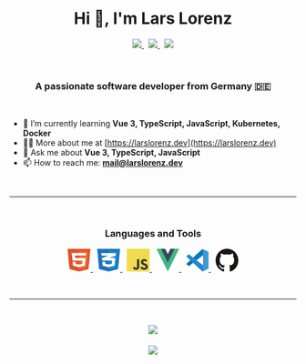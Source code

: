 <h1 align="center">Hi 👋, I'm Lars Lorenz</h1>
<p align="center">
    <a href="https://open.spotify.com/user/lorenz91-de">
        <img src="https://img.shields.io/badge/Spotify-1CD660&?logo=spotify&style=for-the-badge&logoColor=white" />
    </a>
    &nbsp;
    <a href="https://larslorenz.dev">
        <img src="https://img.shields.io/badge/Portfolio-AA00FF?style=for-the-badge&logoColor=white" />
    </a>
    &nbsp;
    <a href="https://www.linkedin.com/in/lars-lorenz-002253185">
        <img src="https://img.shields.io/badge/LinkedIn-0C67C2?style=for-the-badge&logo=linkedin&logoColor=white" />
    </a>
</p>
<br />
<h3 align="center">A passionate software developer from Germany 🇩🇪</h3>
<br />

- 🌱 I’m currently learning **Vue 3, TypeScript, JavaScript, Kubernetes, Docker**
- 👨‍💻 More about me at [https://larslorenz.dev](https://larslorenz.dev)
- 💬 Ask me about **Vue 3, TypeScript, JavaScript**
- 📫 How to reach me: **mail@larslorenz.dev**

<br />

---

<br />
<p>
    <h3 align="center"> Languages and Tools</h3>
</p>
<p align="center">
    <a href="https://www.w3.org/html/" target="_blank">
        <img src="icons/html-5.svg" width="40" height="40"/>
    </a>
    &nbsp;
    <a href="https://www.w3schools.com/css/" target="_blank">
        <img src="icons/css-3.svg" width="40" height="40"/>
    </a>
    &nbsp;
    <a href="https://developer.mozilla.org/en-US/docs/Web/JavaScript" target="_blank">
        <img src="icons/javascript.svg" width="40" height="40"/>
    </a>
    &nbsp;
    <a href="https://v3.vuejs.org" target="_blank">
        <img src="icons/vue.svg" width="40" height="40"/>
    </a>
    &nbsp;
    <a href="https://code.visualstudio.com" target="_blank">
        <img src="icons/visual-studio-code.svg" width="40" height="40" />
    </a>
    &nbsp;
    <a href="https://github.com" target="_blank">
        <img src="icons/github.svg" width="40" height="40" />
    </a>
</p>
<br />

---

<br />
<p align="center">
    <img src="https://github-readme-stats.vercel.app/api?username=lorenzlars&theme=gruvbox&show_icons=true" width="500"/>
    <br />
    <br />
    <img src="https://github-readme-stats.vercel.app/api/top-langs/?username=lorenzlars&layout=compact&theme=gruvbox" width="500" />
</p>
